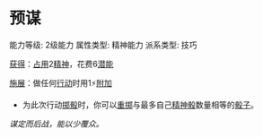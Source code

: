 # 预谋

能力等级: 2级能力
属性类型: 精神能力
派系类型: 技巧

<aside>

[获得](https://www.notion.so/1b3d619a067b8027ba38e2c1caf9d84b?pvs=21)：[占用](https://www.notion.so/1b3d619a067b8028a794de6ceed96ec0?pvs=21)2[精神](https://www.notion.so/1b3d619a067b800a8da5d96dd60be2b1?pvs=21)，花费6[潜能](https://www.notion.so/1b3d619a067b80c2bdb4c721adc30021?pvs=21)

</aside>

<aside>

[施展](https://www.notion.so/1b3d619a067b80f38dccf027f026b32f?pvs=21)：做任何[行动](https://www.notion.so/1b5d619a067b80358481f4e8946e320c?pvs=21)时用1⚡️[附加](https://www.notion.so/1b3d619a067b808aba32f87c5cab4efb?pvs=21)

- 为此次行动[掷骰](https://www.notion.so/1b3d619a067b80f89c53e38483e535c4?pvs=21)时，你可以[重掷](https://www.notion.so/1b3d619a067b809d8cb7f59e5609fcfc?pvs=21)与最多自己[精神骰](https://www.notion.so/1b3d619a067b80a8a9ffef3e0057db9d?pvs=21)数量相等的[骰子](https://www.notion.so/1b3d619a067b809a8af1c709238cdb0d?pvs=21)。
</aside>

*谋定而后战，能以少覆众。*